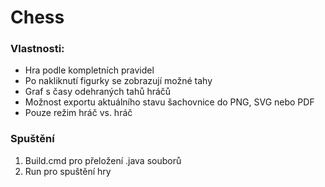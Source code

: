 # Chess

### Vlastnosti:
* Hra podle kompletních pravidel
* Po nakliknutí figurky se zobrazují možné tahy
* Graf s časy odehraných tahů hráčů
* Možnost exportu aktuálního stavu šachovnice do PNG, SVG nebo PDF
* Pouze režim hráč vs. hráč

### Spuštění
1. Build.cmd pro přeložení .java souborů
2. Run pro spuštění hry
